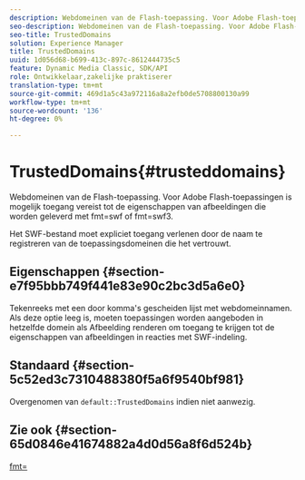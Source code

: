 ```yaml
---
description: Webdomeinen van de Flash-toepassing. Voor Adobe Flash-toepassingen is mogelijk toegang vereist tot de eigenschappen van afbeeldingen die worden geleverd met fmt=swf of fmt=swf3.
seo-description: Webdomeinen van de Flash-toepassing. Voor Adobe Flash-toepassingen is mogelijk toegang vereist tot de eigenschappen van afbeeldingen die worden geleverd met fmt=swf of fmt=swf3.
seo-title: TrustedDomains
solution: Experience Manager
title: TrustedDomains
uuid: 1d056d68-b699-413c-897c-8612444735c5
feature: Dynamic Media Classic, SDK/API
role: Ontwikkelaar,zakelijke praktiserer
translation-type: tm+mt
source-git-commit: 469d1a5c43a972116a8a2efb0de5708800130a99
workflow-type: tm+mt
source-wordcount: '136'
ht-degree: 0%

---
```



# TrustedDomains{#trusteddomains}

Webdomeinen van de Flash-toepassing. Voor Adobe Flash-toepassingen is mogelijk toegang vereist tot de eigenschappen van afbeeldingen die worden geleverd met fmt=swf of fmt=swf3.

Het SWF-bestand moet expliciet toegang verlenen door de naam te registreren van de toepassingsdomeinen die het vertrouwt.

## Eigenschappen {#section-e7f95bbb749f441e83e90c2bc3d5a6e0}

Tekenreeks met een door komma&#39;s gescheiden lijst met webdomeinnamen. Als deze optie leeg is, moeten toepassingen worden aangeboden in hetzelfde domein als Afbeelding renderen om toegang te krijgen tot de eigenschappen van afbeeldingen in reacties met SWF-indeling.

## Standaard {#section-5c52ed3c7310488380f5a6f9540bf981}

Overgenomen van `default::TrustedDomains` indien niet aanwezig.

## Zie ook {#section-65d0846e41674882a4d0d56a8f6d524b}

[fmt=](../../../../../is-api/http-ref/image-serving-api-ref/c-http-protocol-reference/c-command-reference/r-is-http-fmt.md#reference-cdf10043423b45ba9fe15157fb3ae37a)

